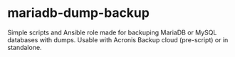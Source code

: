 # mariadb-dump-backup
Simple scripts and Ansible role made for backuping MariaDB or MySQL databases with dumps. Usable with Acronis Backup cloud (pre-script) or in standalone.
